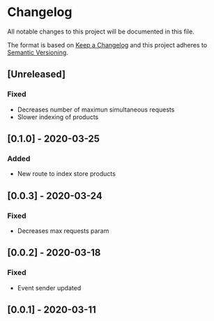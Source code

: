 # Changelog

All notable changes to this project will be documented in this file.

The format is based on [Keep a Changelog](http://keepachangelog.com/en/1.0.0/)
and this project adheres to [Semantic Versioning](http://semver.org/spec/v2.0.0.html).

## [Unreleased]
### Fixed
- Decreases  number of maximun simultaneous requests
- Slower indexing of products

## [0.1.0] - 2020-03-25
### Added
- New route to index store products

## [0.0.3] - 2020-03-24
### Fixed
- Decreases max requests param

## [0.0.2] - 2020-03-18
### Fixed
- Event sender updated

## [0.0.1] - 2020-03-11
